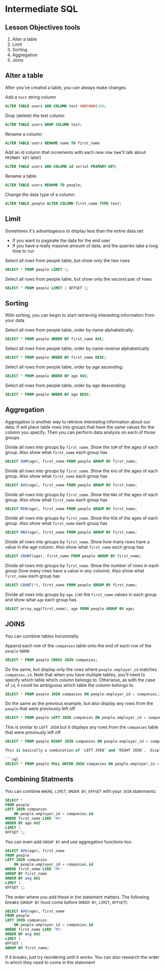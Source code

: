 # Intermediate SQL

## Lesson Objectives tools

1. Alter a table
1. Limit
1. Sorting
1. Aggregation
1. Joins

## Alter a table

After you've created a table, you can always make changes

Add a `test` string column

```sql
ALTER TABLE users ADD COLUMN test VARCHAR(20);
```

Drop (delete) the test column

```sql
ALTER TABLE users DROP COLUMN test;
```

Rename a column:

```sql
ALTER TABLE users RENAME name TO first_name
```

Add an id column that increments with each new row (we'll talk about `PRIMARY KEY` later)

```sql
ALTER TABLE users ADD COLUMN id serial PRIMARY KEY;
```

Rename a table

```sql
ALTER TABLE users RENAME TO people;
```

Change the data type of a column:

```sql
ALTER TABLE people ALTER COLUMN first_name TYPE text;
```

## Limit

Sometimes it's advantageous to display less than the entire data set:

- If you want to paginate the data for the end user
- If you have a really massive amount of data, and the queries take a long time to run

Select all rows from people table, but show only the two rows

```sql
SELECT * FROM people LIMIT 2;
```

Select all rows from people table, but show only the second pair of rows

```sql
SELECT * FROM people LIMIT 2 OFFSET 2;
```

## Sorting

With sorting, you can begin to start retrieving interesting information from your data

Select all rows from people table, order by name alphabetically:

```sql
SELECT * FROM people ORDER BY first_name ASC;
```

Select all rows from people table, order by name reverse alphabetically

```sql
SELECT * FROM people ORDER BY first_name DESC;
```

Select all rows from people table, order by age ascending:

```sql
SELECT * FROM people ORDER BY age ASC;
```

Select all rows from people table, order by age descending:

```sql
SELECT * FROM people ORDER BY age DESC;
```

## Aggregation

Aggregation is another way to retrieve interesting information about our data.  It will place table rows into groups that have the same values for the column you specify.  Then you can perform data analysis on each of those groups

Divide all rows into groups by `first_name`.  Show the `SUM` of the ages of each group.  Also show what `first_name` each group has

```sql
SELECT SUM(age), first_name FROM people GROUP BY first_name;
```

Divide all rows into groups by `first_name`.  Show the `AVG` of the ages of each group.  Also show what `first_name` each group has

```sql
SELECT AVG(age), first_name FROM people GROUP BY first_name;
```

Divide all rows into groups by `first_name`.  Show the `MAX` of the ages of each group.  Also show what `first_name` each group has

```sql
SELECT MIN(age), first_name FROM people GROUP BY first_name;
```

Divide all rows into groups by `first_name`.  Show the `MIN` of the ages of each group.  Also show what `first_name` each group has

```sql
SELECT MAX(age), first_name FROM people GROUP BY first_name;
```

Divide all rows into groups by `first_name`.  Show how many rows have a value in the age column.  Also show what `first_name` each group has

```sql
SELECT COUNT(age), first_name FROM people GROUP BY first_name;
```

Divide all rows into groups by `first_name`.  Show the number of rows in each group (how many rows have a value in *any* column).  Also show what `first_name` each group has

```sql
SELECT COUNT(*), first_name FROM people GROUP BY first_name;
```

Divide all rows into groups by `age`.  List the `first_name` values in each group and show what `age` each group has

```sql
SELECT array_agg(first_name), age FROM people GROUP BY age;
```

## JOINS

You can combine tables horizontally

Append each row of the `companies` table onto the end of each row of the `people` table

```sql
SELECT * FROM people CROSS JOIN companies;
```

Do the same, but display only the rows where `people.employer_id` matches `companies.id`.  Note that when you have multiple tables, you'll need to specify which table which column belongs to.  Otherwise, as with the case of `id`, it could be ambiguous which table the column belongs to.

```sql
SELECT * FROM people JOIN companies ON people.employer_id = companies.id
```

Do the same as the previous example, but also display any rows from the `people` that were previously left off

```sql
SELECT * FROM people LEFT JOIN companies ON people.employer_id = companies.id
```

This is similar to `LEFT JOIN` but it displays any rows from the `companies` table that were previously left off

```sql
SELECT * FROM people RIGHT JOIN companies ON people.employer_id = companies.id ```

This is basically a combination of `LEFT JOIN` and `RIGHT JOIN`.  Display missing rows from *both* tables

```sql
SELECT * FROM people FULL OUTER JOIN companies ON people.employer_id = companies.id;
```

## Combining Statments

You can combine `WHERE`, `LIMIT`, `ORDER BY`, `OFFSET` with your `JOIN` statements:

```sql
SELECT * 
FROM people 
LEFT JOIN companies 
	ON people.employer_id = companies.id
WHERE first_name LIKE 'M%' 
ORDER BY age ASC 
LIMIT 2 
OFFSET 1;
```

You can even add `GROUP BY` and use aggregation functions too:

```sql
SELECT AVG(age), first_name 
FROM people 
LEFT JOIN companies 
	ON people.employer_id = companies.id 
WHERE first_name LIKE 'M%' 
GROUP BY first_name 
ORDER BY avg ASC 
LIMIT 2 
OFFSET 1;
```

The order where you add these in the statement matters.  The following breaks (`GROUP BY` must come before `ORDER BY`, `LIMIT`, `OFFSET`):

```sql
SELECT AVG(age), first_name 
FROM people 
LEFT JOIN companies 
	ON people.employer_id = companies.id 
WHERE first_name LIKE 'M%' 
ORDER BY avg ASC 
LIMIT 2 
OFFSET 1 
GROUP BY first_name;
```

If it breaks, just try reordering until it works.  You can also research the order in which they need to come in the statement
